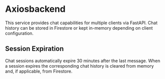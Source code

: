 # Axiosbackend

This service provides chat capabilities for multiple clients via FastAPI. Chat history can be stored in Firestore or kept in-memory depending on client configuration.

## Session Expiration

Chat sessions automatically expire 30 minutes after the last message. When a session expires the corresponding chat history is cleared from memory and, if applicable, from Firestore.